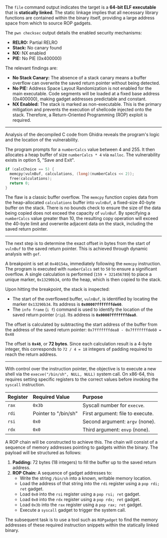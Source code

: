 The `file` command output indicates the target is a **64-bit ELF executable** that is **statically linked**. The static linkage implies that all necessary library functions are contained within the binary itself, providing a large address space from which to source ROP gadgets.

The `pwn checksec` output details the enabled security mechanisms:

  * **RELRO:** Partial RELRO
  * **Stack:** No canary found
  * **NX:** NX enabled
  * **PIE:** No PIE (0x400000)

The relevant findings are:

  * **No Stack Canary:** The absence of a stack canary means a buffer overflow can overwrite the saved return pointer without being detected.
  * **No PIE:** Address Space Layout Randomization is not enabled for the main executable. Code segments will be loaded at a fixed base address (0x400000), making gadget addresses predictable and constant.
  * **NX Enabled:** The stack is marked as non-executable. This is the primary mitigation and prevents the execution of shellcode injected onto the stack. Therefore, a Return-Oriented Programming (ROP) exploit is required.

-----



Analysis of the decompiled C code from Ghidra reveals the program's logic and the location of the vulnerability.

The program prompts for a `numberCalcs` value between 4 and 255. It then allocates a heap buffer of size `numberCalcs * 4` via `malloc`. The vulnerability exists in option 5, "Save and Exit".

```c
if (calcChoice == 5) {
  memcpy(vulnBuf, calculations, (long)(numberCalcs << 2));
  free(calculations);
  return 0;
}
```

The flaw is a classic buffer overflow. The `memcpy` function copies data from the heap-allocated `calculations` buffer into `vulnBuf`, a fixed-size 40-byte buffer on the stack. There is no bounds check to ensure the size of the data being copied does not exceed the capacity of `vulnBuf`. By specifying a `numberCalcs` value greater than 10, the resulting copy operation will exceed the 40-byte limit and overwrite adjacent data on the stack, including the saved return pointer.

-----



The next step is to determine the exact offset in bytes from the start of `vulnBuf` to the saved return pointer. This is achieved through dynamic analysis with `gef`.

A breakpoint is set at `0x40154a`, immediately following the `memcpy` instruction. The program is executed with `numberCalcs` set to `50` to ensure a significant overflow. A single calculation is performed (`159 + 321456789`) to place a unique marker, `0x13290b34`, onto the heap, which is then copied to the stack.

Upon hitting the breakpoint, the stack is inspected:

  * The start of the overflowed buffer, `vulnBuf`, is identified by locating the marker `0x13290b34`. Its address is **`0x00007fffffffde60`**.
  * The `info frame` (`i f`) command is used to identify the location of the saved return pointer (`rip`). Its address is **`0x00007fffffffdea8`**.

The offset is calculated by subtracting the start address of the buffer from the address of the saved return pointer:
`0x7fffffffdea8 - 0x7fffffffde60 = 0x48`

The offset is **`0x48`**, or **72 bytes**. Since each calculation result is a 4-byte integer, this corresponds to `72 / 4 = 18` integers of padding required to reach the return address.

-----



With control over the instruction pointer, the objective is to execute a new shell via the `execve("/bin/sh", NULL, NULL)` system call. On x86-64, this requires setting specific registers to the correct values before invoking the `syscall` instruction.

| Register | Required Value | Purpose |
| :--- | :--- | :--- |
| `rax` | `0x3b` | Syscall number for `execve`. |
| `rdi` | Pointer to "/bin/sh" | First argument: file to execute. |
| `rsi` | `0x0` | Second argument: `argv` (none). |
| `rdx` | `0x0` | Third argument: `envp` (none). |

A ROP chain will be constructed to achieve this. The chain will consist of a sequence of memory addresses pointing to gadgets within the binary. The payload will be structured as follows:

1.  **Padding:** 72 bytes (18 integers) to fill the buffer up to the saved return address.
2.  **ROP Chain:** A sequence of gadget addresses to:
      * Write the string `/bin/sh` into a known, writable memory location.
      * Load the address of that string into the `rdi` register using a `pop rdi; ret` gadget.
      * Load `0x0` into the `rsi` register using a `pop rsi; ret` gadget.
      * Load `0x0` into the `rdx` register using a `pop rdx; ret` gadget.
      * Load `0x3b` into the `rax` register using a `pop rax; ret` gadget.
      * Execute a `syscall` gadget to trigger the system call.

The subsequent task is to use a tool such as `ROPgadget` to find the memory addresses of these required instruction snippets within the statically linked binary.
